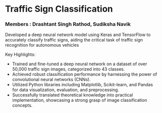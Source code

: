 # Traffic Sign Classification
### Members :  Drashtant Singh Rathod, Sudiksha Navik
Developed a deep neural network model using Keras and TensorFlow to accurately classify traffic signs, aiding the critical task of traffic sign recognition for autonomous vehicles<br>

Key Highlights:
+  Trained and fine-tuned a deep neural network on a dataset of over 50,000 traffic sign images, categorized into 43 classes.
+  Achieved robust classification performance by harnessing the power of convolutional neural networks (CNNs).
+  Utilized Python libraries including Matplotlib, Scikit-learn, and Pandas for data visualization, evaluation, and preprocessing.
+  Successfully translated theoretical knowledge into practical implementation, showcasing a strong grasp of image classification concepts.
